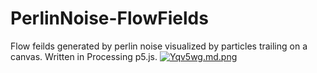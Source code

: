 # PerlinNoise-FlowFields
Flow feilds generated by perlin noise visualized by particles trailing on a canvas. Written in Processing p5.js.
<a href="https://freeimage.host/i/Yqv5wg"><img src="https://iili.io/Yqv5wg.md.png" alt="Yqv5wg.md.png" border="0"></a>
